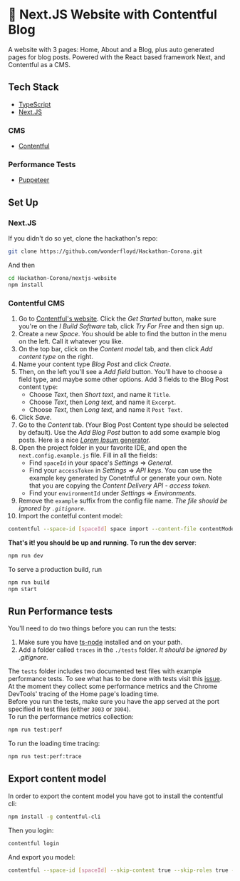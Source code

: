 # 📜 Next.JS Website with Contentful Blog
A website with 3 pages: Home, About and a Blog, plus auto generated pages for blog posts. Powered with the React based framework Next, and Contentful as a CMS.

## Tech Stack
- [TypeScript](https://www.typescriptlang.org/)
- [Next.JS](https://nextjs.org/)

### CMS
- [Contentful](https://www.contentful.com/)

### Performance Tests
-  [Puppeteer](https://pptr.dev/)

## Set Up
### Next.JS
If you didn't do so yet, clone the hackathon's repo:
```bash
git clone https://github.com/wonderfloyd/Hackathon-Corona.git
```
And then
```bash
cd Hackathon-Corona/nextjs-website
npm install
```

### Contentful CMS
1. Go to [Contentful's website](https://www.contentful.com/). Click the _Get Started_ button, make sure you're on the _I Build Software_ tab, click _Try For Free_ and then sign up.
2. Create a new _Space_. You should be able to find the button in the menu on the left. Call it whatever you like.
3. On the top bar, click on the _Content model_ tab, and then click _Add content type_ on the right.
4. Name your content type _Blog Post_ and click _Create_.
5. Then, on the left you'll see a _Add field_ button. You'll have to choose a field type, and maybe some other options. Add 3 fields to the Blog Post content type:
    - Choose _Text_, then _Short text_, and name it `Title`.
    - Choose _Text_, then _Long text_, and name it `Excerpt`.
    - Choose _Text_, then _Long text_, and name it `Post Text`.
6. Click _Save_.
7. Go to the _Content_ tab. (Your Blog Post Content type should be selected by default). Use the _Add Blog Post_ button to add some example blog posts. Here is a nice [_Lorem Ipsum_ generator](https://loremipsum.io/). 
8. Open the project folder in your favorite IDE, and open the `next.config.example.js` file. Fill in all the fields:
    - Find `spaceId` in your space's _Settings_ => _General_.
    - Find your `accessToken` in _Settings_ => _API keys_. You can use the example key generated by Conetntful or generate your own. Note that you are copying the _Content Delivery API - access token_.
    - Find your `environmentId` under _Settings_ => _Environments_.
9. Remove the `example` suffix from the config file name. _The file should be ignored by `.gitignore`_.
10. Import the contetful content model:
```bash
contentful --space-id [spaceId] space import --content-file contentModel.json
```

__That's it! you should be up and running. To run the dev server__:
```bash
npm run dev
```

To serve a production build, run
```bash
npm run build
npm start
```

## Run Performance tests
You'll need to do two things before you can run the tests:
1. Make sure you have [ts-node](https://www.npmjs.com/package/ts-node) installed and on your path.
2. Add a folder called `traces` in the `./tests` folder. _It should be ignored by .gitignore._ 

The `tests` folder includes two documented test files with example performance tests. To see what has to be done with tests visit this [issue](https://github.com/wonderfloyd/Hackathon-Corona/issues/40).  
At the moment they collect some performance metrics and the Chrome DevTools' tracing of the Home page's loading time.  
Before you run the tests, make sure you have the app served at the port specified in test files (either `3003` or `3004`).  
To run the performance metrics collection:
```bash
npm run test:perf
```

To run the loading time tracing:
```bash
npm run test:perf:trace
```

## Export content model
In order to export the content model you have got to install the contentful cli:
```bash
npm install -g contentful-cli
```

Then you login:
```bash
contentful login
```

And export you model:
```bash
contentful --space-id [spaceId] --skip-content true --skip-roles true --skip-webhooks true space export
```
